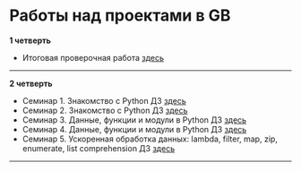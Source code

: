 Работы над проектами в GB
=========================

**1 четверть**

- Итоговая проверочная работа [здесь](Lesson%201)
_______________________________________________

**2 четверть**

- Семинар 1. Знакомство с Python ДЗ [здесь](Lesson%202)
- Семинар 2. Знакомство с Python ДЗ [здесь](Lesson%203)
- Семинар 3. Данные, функции и модули в Python ДЗ [здесь](Lesson%204)
- Семинар 4. Данные, функции и модули в Python ДЗ [здесь](Lesson%205)
- Семинар 5. Ускоренная обработка данных: lambda, filter, map, zip, enumerate, list comprehension ДЗ [здесь](Lesson%206)
_________________

